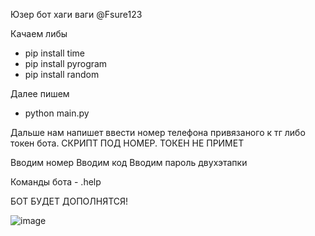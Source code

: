 
Юзер бот хаги ваги @Fsure123

Качаем либы

- pip install time
- pip install pyrogram
- pip install random

Далее пишем

- python main.py

Дальше нам напишет ввести номер телефона привязаного к тг либо токен бота. СКРИПТ ПОД НОМЕР. ТОКЕН НЕ ПРИМЕТ

Вводим номер
Вводим код
Вводим пароль двухэтапки

Команды бота - .help

БОТ БУДЕТ ДОПОЛНЯТСЯ!

![image](https://user-images.githubusercontent.com/104458281/179077524-8d787f59-70ae-4d8d-9d01-ea41469002d2.png)

